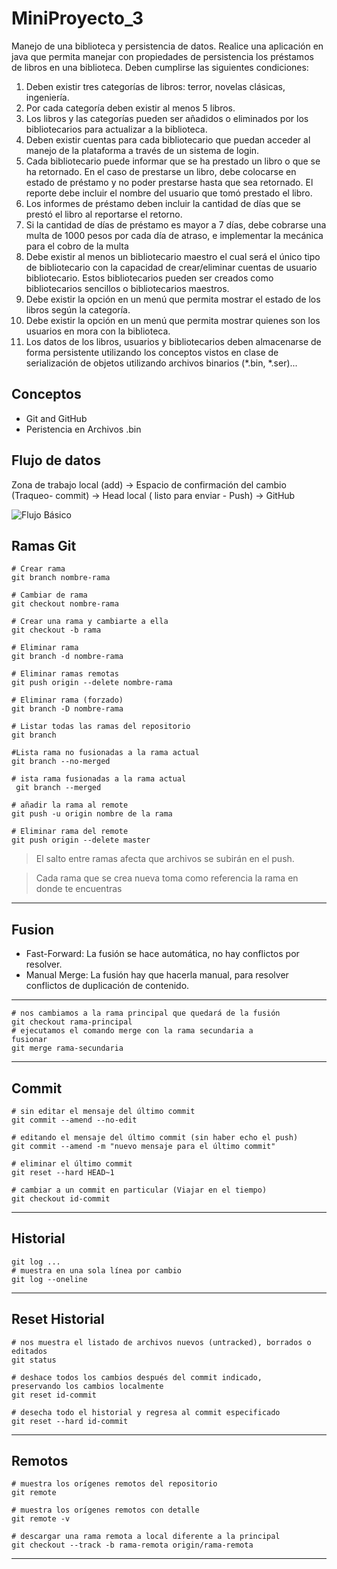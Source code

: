 # MiniProyecto_3
Manejo de una biblioteca y persistencia de datos.
Realice una aplicación en java que permita manejar con propiedades de persistencia los préstamos
de libros en una biblioteca. Deben cumplirse las siguientes condiciones:
1. Deben existir tres categorías de libros: terror, novelas clásicas, ingeniería.
2. Por cada categoría deben existir al menos 5 libros.
3. Los libros y las categorías pueden ser añadidos o eliminados por los bibliotecarios para
actualizar a la biblioteca.
4. Deben existir cuentas para cada bibliotecario que puedan acceder al manejo de la
plataforma a través de un sistema de login.
5. Cada bibliotecario puede informar que se ha prestado un libro o que se ha retornado. En
el caso de prestarse un libro, debe colocarse en estado de préstamo y no poder prestarse
hasta que sea retornado. El reporte debe incluir el nombre del usuario que tomó prestado
el libro.
6. Los informes de préstamo deben incluir la cantidad de días que se prestó el libro al
reportarse el retorno.
7. Si la cantidad de días de préstamo es mayor a 7 días, debe cobrarse una multa de 1000 pesos
por cada día de atraso, e implementar la mecánica para el cobro de la multa
8. Debe existir al menos un bibliotecario maestro el cual será el único tipo de bibliotecario con
la capacidad de crear/eliminar cuentas de usuario bibliotecario. Estos bibliotecarios pueden
ser creados como bibliotecarios sencillos o bibliotecarios maestros.
9. Debe existir la opción en un menú que permita mostrar el estado de los libros según la
categoría.
10. Debe existir la opción en un menú que permita mostrar quienes son los usuarios en mora
con la biblioteca.
11. Los datos de los libros, usuarios y bibliotecarios deben almacenarse de forma persistente
utilizando los conceptos vistos en clase de serialización de objetos utilizando archivos
binarios (*.bin, *.ser)...

## Conceptos

- Git and GitHub 
- Peristencia en Archivos .bin

## Flujo de datos
Zona de trabajo local (add) → Espacio de confirmación del cambio (Traqueo- commit) →
Head local ( listo para enviar - Push) → GitHub

![Flujo Básico](https://jonmircha.com/img/blog/git-flow.png)

## Ramas Git
    # Crear rama
    git branch nombre-rama

    # Cambiar de rama
    git checkout nombre-rama

    # Crear una rama y cambiarte a ella
    git checkout -b rama

    # Eliminar rama
    git branch -d nombre-rama

    # Eliminar ramas remotas
    git push origin --delete nombre-rama

    # Eliminar rama (forzado)
    git branch -D nombre-rama

    # Listar todas las ramas del repositorio
    git branch

    #Lista rama no fusionadas a la rama actual
    git branch --no-merged

    # ista rama fusionadas a la rama actual
     git branch --merged

    # añadir la rama al remote
    git push -u origin nombre de la rama
    
    # Eliminar rama del remote
    git push origin --delete master

> El salto entre ramas afecta que archivos se subirán en el push.

> Cada rama que se crea nueva toma como referencia la rama
> en donde te encuentras
--- 
## Fusion
- Fast-Forward: La fusión se hace automática, no hay conflictos por resolver.
- Manual Merge: La fusión hay que hacerla manual, para resolver conflictos de duplicación de contenido.
---
    # nos cambiamos a la rama principal que quedará de la fusión
    git checkout rama-principal
    # ejecutamos el comando merge con la rama secundaria a 
    fusionar
    git merge rama-secundaria
---
## Commit
    # sin editar el mensaje del último commit
    git commit --amend --no-edit

    # editando el mensaje del último commit (sin haber echo el push)
    git commit --amend -m "nuevo mensaje para el último commit"

    # eliminar el último commit
    git reset --hard HEAD~1

    # cambiar a un commit en particular (Viajar en el tiempo)
    git checkout id-commit
---
## Historial
    git log ...
    # muestra en una sola línea por cambio
    git log --oneline
--- 
## Reset Historial
    # nos muestra el listado de archivos nuevos (untracked), borrados o editados
    git status

    # deshace todos los cambios después del commit indicado, 
    preservando los cambios localmente
    git reset id-commit

    # desecha todo el historial y regresa al commit especificado
    git reset --hard id-commit
--- 
## Remotos
    # muestra los orígenes remotos del repositorio
    git remote

    # muestra los orígenes remotos con detalle
    git remote -v

    # descargar una rama remota a local diferente a la principal
    git checkout --track -b rama-remota origin/rama-remota
---